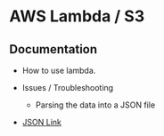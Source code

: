 # AWS Lambda / S3

## Documentation

  - How to use lambda.


  - Issues / Troubleshooting
    - Parsing the data into a JSON file


  - [JSON Link](https://lab17-images.s3.us-west-2.amazonaws.com/images.json)
